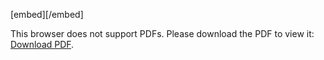 [embed][/embed]
<object data="https://github.com/dmsmiley/Smiley_CV/blob/main/Smiley_CV.pdf" type="application/pdf" width="700px" height="700px">
    <embed src="https://github.com/dmsmiley/Smiley_CV/blob/main/Smiley_CV.pdf">
        <p>This browser does not support PDFs. Please download the PDF to view it: <a href="https://github.com/dmsmiley/Smiley_CV/blob/main/Smiley_CV.pdf">Download PDF</a>.</p>
    </embed>
</object>

